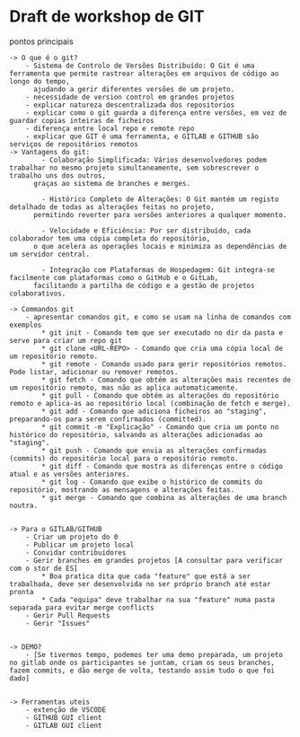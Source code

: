 # Draft de workshop de GIT

pontos principais

	-> O que é o git?
   		- Sistema de Controlo de Versões Distribuído: O Git é uma ferramenta que permite rastrear alterações em arquivos de código ao longo do tempo,
		  ajudando a gerir diferentes versões de um projeto.
		- necessidade de version control em grandes projetos
		- explicar natureza descentralizada dos repositorios
		- explicar como o git guarda a diferença entre versões, em vez de guardar copias inteiras de ficheiros
		- diferença entre local repo e remote repo
		- explicar que GIT é uma ferramenta, e GITLAB e GITHUB são serviços de repositórios remotos
  	-> Vantagens do git:
    		- Colaboração Simplificada: Vários desenvolvedores podem trabalhar no mesmo projeto simultaneamente, sem sobrescrever o trabalho uns dos outros,
		  graças ao sistema de branches e merges.

    		- Histórico Completo de Alterações: O Git mantém um registo detalhado de todas as alterações feitas no projeto,
		  permitindo reverter para versões anteriores a qualquer momento.

    		- Velocidade e Eficiência: Por ser distribuído, cada colaborador tem uma cópia completa do repositório,
		  o que acelera as operações locais e minimiza as dependências de um servidor central.

    		- Integração com Plataformas de Hospedagem: Git integra-se facilmente com plataformas como o GitHub e o GitLab,
		  facilitando a partilha de código e a gestão de projetos colaborativos.
    
	-> Commandos git
		- apresentar comandos git, e como se usam na linha de comandos com exemplos
			* git init - Comando tem que ser executado no dir da pasta e serve para criar um repo git
			* git clone <URL-REPO> - Comando que cria uma cópia local de um repositório remoto.
			* git remote - Comando usado para gerir repositórios remotos. Pode listar, adicionar ou remover remotos.
			* git fetch - Comando que obtém as alterações mais recentes de um repositório remoto, mas não as aplica automaticamente.
			* git pull - Comando que obtém as alterações do repositório remoto e aplica-as ao repositório local (combinação de fetch e merge).
			* git add - Comando que adiciona ficheiros ao "staging", preparando-os para serem confirmados (committed).
			* git commit -m "Explicação" - Comando que cria um ponto no histórico do repositório, salvando as alterações adicionadas ao "staging".
			* git push - Comando que envia as alterações confirmadas (commits) do repositório local para o repositório remoto.
			* git diff - Comando que mostra as diferenças entre o código atual e as versões anteriores.
			* git log - Comando que exibe o histórico de commits do repositório, mostrando as mensagens e alterações feitas.
			* git merge - Comando que combina as alterações de uma branch noutra.


	-> Para o GITLAB/GITHUB
		- Criar um projeto do 0
		- Publicar um projeto local
		- Convidar contribuidores
		- Gerir branches em grandes projetos [A consultar para verificar com o stor de ES]
			* Boa pratica dita que cada "feature" que está a ser trabalhada, deve ser desenvolvida no ser próprio branch até estar pronta
			* Cada "equipa" deve trabalhar na sua "feature" numa pasta separada para evitar merge conflicts
		- Gerir Pull Requests
		- Gerir "Issues"
	

	-> DEMO?
		- [Se tivermos tempo, podemos ter uma demo preparada, um projeto no gitlab onde os participantes se juntam, criam os seus branches, fazem commits, e dão merge de volta, testando assim tudo o que foi dado]


	-> Ferramentas uteis
		- extenção de VSCODE
		- GITHUB GUI client
		- GITLAB GUI client
